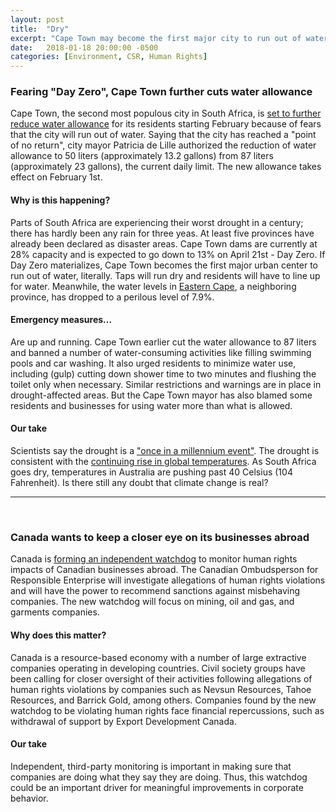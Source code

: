 ```yaml
---
layout: post
title:  "Dry"
excerpt: "Cape Town may become the first major city to run out of water as drought persists. Canada creates human rights watchdog to monitor Canadian businesses abroad."
date:   2018-01-18 20:00:00 -0500
categories: [Environment, CSR, Human Rights]
---
```


### Fearing "Day Zero", Cape Town further cuts water allowance

Cape Town, the second most populous city in South Africa, is <a href="http://www.bbc.com/news/world-africa-42731084" target="_blank">set to further reduce water allowance</a> for its residents starting February because of fears that the city will run out of water. Saying that the city has reached a "point of no return", city mayor Patricia de Lille authorized the reduction of water allowance to 50 liters (approximately 13.2 gallons) from 87 liters (approximately 23 gallons), the current daily limit. The new allowance takes effect on February 1st.

#### Why is this happening?

Parts of South Africa are experiencing their worst drought in a century; there has hardly been any rain for three yeas. At least five provinces have already been declared as disaster areas. Cape Town dams are currently at 28% capacity and is expected to go down to 13% on April 21st - Day Zero. If Day Zero materializes, Cape Town becomes the first major urban center to run out of water, literally. Taps will run dry and residents will have to line up for water. Meanwhile, the water levels in <a href="https://www.dailymaverick.co.za/article/2018-01-17-eastern-cape-drought-rapidly-overtaking-the-cape-town-crisis/#.WmE_cJM-dWM" target="_blank">Eastern Cape</a>, a neighboring province, has dropped to a perilous level of 7.9%.

#### Emergency measures...

Are up and running. Cape Town earlier cut the water allowance to 87 liters and banned a number of water-consuming activities like filling swimming pools and car washing. It also urged residents to minimize water use, including (gulp) cutting down shower time to two minutes and flushing the toilet only when necessary. Similar restrictions and warnings are in place in drought-affected areas. But the Cape Town mayor has also blamed some residents and businesses for using water more than what is allowed.

#### Our take

Scientists say the drought is a <a href="http://www.aljazeera.com/news/2018/01/extreme-drought-grips-parts-south-africa-180118092847342.html" target="_blank">"once in a millennium event"</a>. The drought is consistent with the <a href="https://climate.nasa.gov/vital-signs/global-temperature/" target="_blank">continuing rise in global temperatures</a>. As South Africa goes dry, temperatures in Australia are pushing past 40 Celsius (104 Fahrenheit). Is there still any doubt that climate change is real?

* * *
<br />

### Canada wants to keep a closer eye on its businesses abroad

Canada is <a href="https://ca.reuters.com/article/businessNews/idCAKBN1F62AL-OCABS" target="_blank">forming an independent watchdog</a> to monitor human rights impacts of Canadian businesses abroad. The Canadian Ombudsperson for Responsible Enterprise will investigate allegations of human rights violations and will have the power to recommend sanctions against misbehaving companies. The new watchdog will focus on mining, oil and gas, and garments companies.

#### Why does this matter?

Canada is a resource-based economy with a number of large extractive companies operating in developing countries. Civil society groups have been calling for closer oversight of their activities following allegations of human rights violations by companies such as Nevsun Resources, Tahoe Resources, and Barrick Gold, among others. Companies found by the new watchdog to be violating human rights face financial repercussions, such as withdrawal of support by Export Development Canada.

#### Our take

Independent, third-party monitoring is important in making sure that companies are doing what they say they are doing. Thus, this watchdog could be an important driver for meaningful improvements in corporate behavior. 
